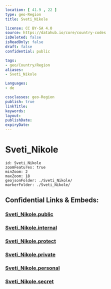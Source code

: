 ```yaml
---
location: [ 41.9 , 22 ] 
type: geo-Region
title: Sveti_Nikole

license: CC BY-SA 4.0
source: https://datahub.io/core/country-codes
isDeleted: false
isReadOnly: false
draft: false
confidential: public

tags:
- geo/Country/Region
aliases:
- Sveti_Nikole

Languages:
- de

cssclasses: geo-Region
publish: true
linkTitle: 
keywords: 
layout: 
publishDate: 
expiryDate: 
---
```


# Sveti_Nikole

```leaflet
id: Sveti_Nikole
zoomFeatures: true 
minZoom: 2 
maxZoom: 18
geojsonFolder: ./Sveti_Nikole/
markerFolder: ./Sveti_Nikole/
```


## Confidential Links & Embeds: 

### [Sveti_Nikole.public](/_public/\Earth\Continent\Europe\Europe~South\Macedonia~North\Municipalities~MacedoniaSveti_Nikole.public.md) 

### [Sveti_Nikole.internal](/_internal/\Earth\Continent\Europe\Europe~South\Macedonia~North\Municipalities~MacedoniaSveti_Nikole.internal.md) 

### [Sveti_Nikole.protect](/_protect/\Earth\Continent\Europe\Europe~South\Macedonia~North\Municipalities~MacedoniaSveti_Nikole.protect.md) 

### [Sveti_Nikole.private](/_private/\Earth\Continent\Europe\Europe~South\Macedonia~North\Municipalities~MacedoniaSveti_Nikole.private.md) 

### [Sveti_Nikole.personal](/_personal/\Earth\Continent\Europe\Europe~South\Macedonia~North\Municipalities~MacedoniaSveti_Nikole.personal.md) 

### [Sveti_Nikole.secret](/_secret/\Earth\Continent\Europe\Europe~South\Macedonia~North\Municipalities~MacedoniaSveti_Nikole.secret.md)

